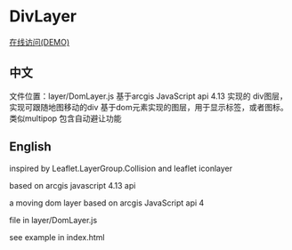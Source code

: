 # DivLayer 
[在线访问(DEMO)](https://baozi926.github.io/DomLayer/)

## 中文

文件位置：layer/DomLayer.js
基于arcgis JavaScript api 4.13 实现的 div图层，实现可跟随地图移动的div
基于dom元素实现的图层，用于显示标签，或者图标。 类似multipop
包含自动避让功能

## English

inspired by Leaflet.LayerGroup.Collision and leaflet iconlayer

based on arcgis javascript 4.13 api

a moving dom layer based on arcgis JavaScript api 4

file in layer/DomLayer.js

see example in index.html


